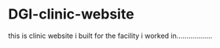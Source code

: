 ﻿# DGI-clinic-website


this is clinic website i built for the facility i worked in..................

